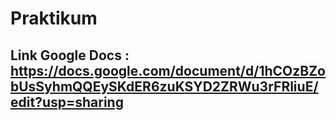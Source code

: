 # Praktikum

## Link Google Docs : https://docs.google.com/document/d/1hCOzBZobUsSyhmQQEySKdER6zuKSYD2ZRWu3rFRliuE/edit?usp=sharing